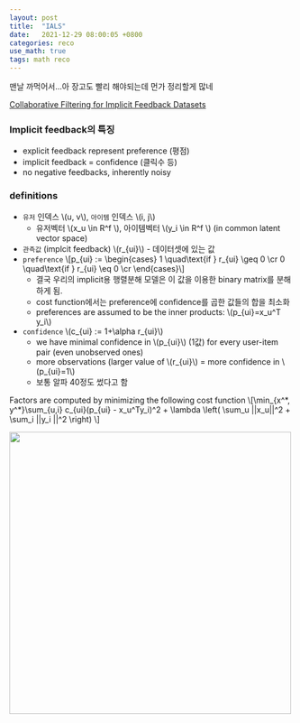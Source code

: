 ```yaml
---
layout: post
title:  "IALS"
date:   2021-12-29 08:00:05 +0800
categories: reco
use_math: true
tags: math reco
---
```



맨날 까먹어서...아 장고도 빨리 해야되는데 먼가 정리할게 많네

<a href="http://yifanhu.net/PUB/cf.pdf" target="_blank">Collaborative Filtering for Implicit Feedback Datasets</a>

### Implicit feedback의 특징
- explicit feedback represent preference (평점)
- implicit feedback = confidence (클릭수 등)
- no negative feedbacks, inherently noisy


### definitions
- `유저` 인덱스 \\(u, v\\), `아이템` 인덱스 \\(i, j\\)
   - 유저벡터 \\(x\_u \in R^f \\), 아이템벡터 \\(y\_i \in R^f \\) (in common latent vector space) 
- `관측값` (implcit feedback) \\(r\_{ui}\\) - 데이터셋에 있는 값
- `preference` \\[p\_{ui} := \begin\{cases\}
1 \quad\text\{if \} r\_{ui} \geq 0 \cr
0 \quad\text\{if \} r\_{ui} \eq 0 \cr
\end\{cases\}\\]
   - 결국 우리의 implicit용 행렬분해 모델은 이 값을 이용한 binary matrix를 분해하게 됨. 
   - cost function에서는 preference에 confidence를 곱한 값들의 합을 최소화
   - preferences are assumed to be the inner products: \\(p\_{ui}=x\_u^T y\_i\\) 
- `confidence` \\(c\_{ui} := 1+\alpha r\_{ui}\\)
   - we have minimal confidence in \\(p\_{ui}\\) (1값) for every user-item pair (even unobserved ones)
   - more observations (larger value of \\(r\_{ui}\\) = more confidence in \\(p\_{ui}=1\\)
   - 보통 알파 40정도 썼다고 함

Factors are computed by minimizing the following cost function
\\[\min\_{x^\*, y^\*}\sum\_{u,i} c\_{ui}(p\_{ui} - x\_u^Ty\_i)^2 + \lambda \left( \sum\_u \|\|x\_u\|\|^2 + \sum\_i \|\|y\_i \|\|^2 \right) \\]


<img src="{{ site.url }}/images/recomm/als.jpg" class="center"  width="500" />